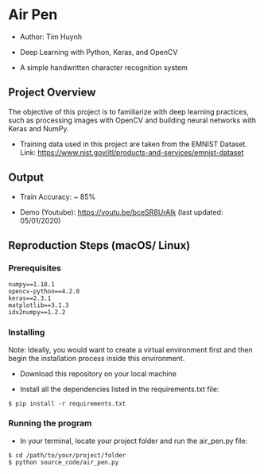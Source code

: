 # Air Pen	
- Author: Tim Huynh

- Deep Learning with Python, Keras, and OpenCV 

- A simple handwritten character recognition system

## Project Overview
The objective of this project is to familiarize with deep learning practices, such as processing images with OpenCV and building neural networks with Keras and NumPy.

- Training data used in this project are taken from the EMNIST Dataset. Link: https://www.nist.gov/itl/products-and-services/emnist-dataset

## Output
- Train Accuracy: ~ 85% 

- Demo (Youtube): https://youtu.be/bceSR8UrAlk (last updated: 05/01/2020)

## Reproduction Steps (macOS/ Linux)
### Prerequisites

```
numpy==1.18.1
opencv-python==4.2.0
keras==2.3.1
matplotlib==3.1.3
idx2numpy==1.2.2
```
### Installing

Note: Ideally, you would want to create a virtual environment first and then begin the installation process inside this environment.

- Download this repository on your local machine 

- Install all the dependencies listed in the requirements.txt file:
```
$ pip install -r requirements.txt
```

### Running the program
- In your terminal, locate your project folder and run the air_pen.py file:

```
$ cd /path/to/your/project/folder
$ python source_code/air_pen.py
```


















